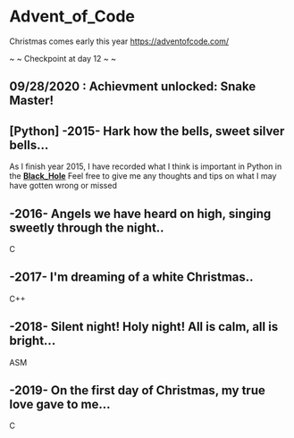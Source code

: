 # Advent_of_Code
Christmas comes early this year
https://adventofcode.com/

~ ~ Checkpoint at day 12 ~ ~

09/28/2020 : **Achievment unlocked**: Snake Master!
---

## [Python] -2015- Hark how the bells, sweet silver bells...

As I finish year 2015, I have recorded what I think is important in Python in the **[Black_Hole][0]**
Feel free to give me any thoughts and tips on what I may have gotten wrong or missed

## -2016- Angels we have heard on high, singing sweetly through the night..

C

## -2017- I'm dreaming of a white Christmas..

C++
## -2018- Silent night! Holy night! All is calm, all is bright...
ASM

## -2019- On the first day of Christmas, my true love gave to me...

C

[0]:https://github.com/FlavorlessQuark/Black_Hole/tree/master/Quarks
